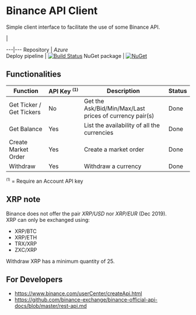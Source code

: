 # Binance API Client

Simple client interface to facilitate the use of some Binance API.   

<!-- --> | <!-- -->
---|---
Repository | _Azure_  
Deploy pipeline | [![Build Status](https://alex75.visualstudio.com/Binance%20API%20Client/_apis/build/status/Build%20v3?branchName=master)](https://alex75.visualstudio.com/Binance%20API%20Client/_build/latest?definitionId=24&branchName=master)
NuGet package | [![NuGet](https://img.shields.io/nuget/v/Alex75.BinanceApiClient.svg)](https://www.nuget.org/packages/Alex75.BinanceApiClient) 


## Functionalities

Function                     | <nowrap>API Key <sup>(1)</sup></nowrap> | Description                                             | Status
---                          |---      |---                                                      |---
| Get Ticker / Get Tickers   | No      | Get the Ask/Bid/Min/Max/Last prices of currency pair(s) | Done
| Get Balance                | Yes     | List the availability of all the currencies			 | Done
| Create Market Order        | Yes     | Create a market order									 | Done
| Withdraw                   | Yes     | Withdraw a currency                                     | Done

<sup>(1)</sup> = Require an Account API key

<!--
| Create Limit Order         | Yes     | Create a limit order									 | Not implemented
| List Open Orders           | Yes     | List open orders										 | Not implemented
| Check Order Status         | Yes     |														 | Not implemented
| Cancel Order               | Yes     | Cancel an order										 | Not implemented
| List User Transactions     | Yes     | List the User Transactions								 | Not implemented
-->



## XRP note

Binance does not offer the pair _XRP/USD_ nor _XRP/EUR_ (Dec 2019).  
XRP can only be exchanged using:  
- XRP/BTC
- XRP/ETH
- TRX/XRP
- ZXC/XRP

Withdraw XRP has a minimum quantity of 25.



## For Developers

- https://www.binance.com/userCenter/createApi.html
- https://github.com/binance-exchange/binance-official-api-docs/blob/master/rest-api.md



<style>
sup { font-size:70% }
nowrap, .nowrap { white-space: nowrap}
</style>